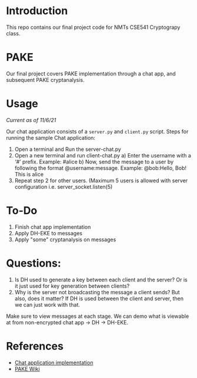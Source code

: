# Introduction
This repo contains our final project code for NMTs CSE541 Cryptograpy class.

# PAKE
Our final project covers PAKE implementation through a chat app, and subsequent PAKE cryptanalysis.

# Usage
*Current as of 11/6/21*

Our chat application consists of a `server.py` and `client.py` script.
Steps for running the sample Chat application:
1. Open a terminal and Run the server-chat.py
2. Open a new terminal and run client-chat.py
	a) Enter the username with a ‘#’ prefix. Example: #alice
	b) Now, send the message to a user by following the format @username:message. Example: @bob:Hello, Bob! This is alice
3. Repeat step 2 for other users. (Maximum 5 users is allowed with server configuration i.e. server_socket.listen(5)

# To-Do
1. Finish chat app implementation
2. Apply DH-EKE to messages
3. Apply "some" cryptanalysis on messages

# Questions:
1. Is DH used to generate a key between each client and the server? Or is it just used for key generation between clients?
2. Why is the server not broadcasting the message a client sends? But also, does it matter? If DH is used between the client and
   server, then we can just work with that.

Make sure to view messages at each stage. We can demo what is viewable at from non-encrypted chat app -> DH -> DH-EKE.

# References
* [Chat application implementation]( https://codinginfinite.com/python-chat-application-tutorial-source-code/)
* [PAKE Wiki](http://cryptowiki.net/index.php?title=Password-authenticated_key_agreement)
